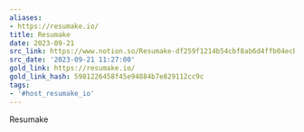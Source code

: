 ```yaml
---
aliases:
- https://resumake.io/
title: Resumake
date: 2023-09-21
src_link: https://www.notion.so/Resumake-df259f1214b54cbf8ab6d4ffb04ecb9c
src_date: '2023-09-21 11:27:00'
gold_link: https://resumake.io/
gold_link_hash: 5981226458f45e94884b7e829112cc9c
tags:
- '#host_resumake_io'
---
```








Resumake
